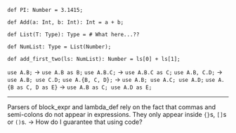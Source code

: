 ```
def PI: Number = 3.1415;

def Add(a: Int, b: Int): Int = a + b;

def List(T: Type): Type = # What here...??

def NumList: Type = List(Number);

def add_first_two(ls: NumList): Number = ls[0] + ls[1];
```

`use A.B;` -> `use A.B as B;`
`use A.B.C;` -> `use A.B.C as C;`
`use A.B, C.D;` -> `use A.B; use C.D;`
`use A.{B, C, D};` -> `use A.B; use A.C; use A.D;`
`use A.{B as C, D as E}` -> `use A.B as C; use A.D as E;`

---

Parsers of block_expr and lambda_def rely on the fact that commas and semi-colons do not appear in expressions. They only appear inside `{}`s, `[]`s or `()`s. -> How do I guarantee that using code?